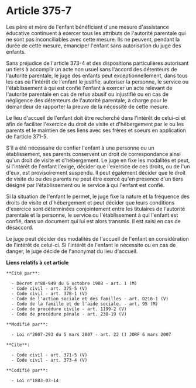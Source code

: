 # Article 375-7

Les père et mère de l'enfant bénéficiant d'une mesure d'assistance éducative continuent à exercer tous les attributs de
l'autorité parentale qui ne sont pas inconciliables avec cette mesure. Ils ne peuvent, pendant la durée de cette mesure,
émanciper l'enfant sans autorisation du juge des enfants. 

Sans préjudice de l'article 373-4 et des dispositions particulières autorisant un tiers à accomplir un acte non usuel sans
l'accord des détenteurs de l'autorité parentale, le juge des enfants peut exceptionnellement, dans tous les cas où l'intérêt
de l'enfant le justifie, autoriser la personne, le service ou l'établissement à qui est confié l'enfant à exercer un acte
relevant de l'autorité parentale en cas de refus abusif ou injustifié ou en cas de négligence des détenteurs de l'autorité
parentale, à charge pour le demandeur de rapporter la preuve de la nécessité de cette mesure. 

Le lieu d'accueil de l'enfant doit être recherché dans l'intérêt de celui-ci et afin de faciliter l'exercice du droit de
visite et d'hébergement par le ou les parents et le maintien de ses liens avec ses frères et soeurs en application de
l'article 371-5.

S'il a été nécessaire de confier l'enfant à une personne ou un établissement, ses parents conservent un droit de
correspondance ainsi qu'un droit de visite et d'hébergement. Le juge en fixe les modalités et peut, si l'intérêt de l'enfant
l'exige, décider que l'exercice de ces droits, ou de l'un d'eux, est provisoirement suspendu. Il peut également décider que
le droit de visite du ou des parents ne peut être exercé qu'en présence d'un tiers désigné par l'établissement ou le service
à qui l'enfant est confié. 

Si la situation de l'enfant le permet, le juge fixe la nature et la fréquence des droits de visite et d'hébergement et peut
décider que leurs conditions d'exercice sont déterminées conjointement entre les titulaires de l'autorité parentale et la
personne, le service ou l'établissement à qui l'enfant est confié, dans un document qui lui est alors transmis. Il est saisi
en cas de désaccord. 

Le juge peut décider des modalités de l'accueil de l'enfant en considération de l'intérêt de celui-ci. Si l'intérêt de
l'enfant le nécessite ou en cas de danger, le juge décide de l'anonymat du lieu d'accueil.

**Liens relatifs à cet article**

	**Cité par**:

	  - Décret n°88-949 du 6 octobre 1988 - art. 1 (M)
	  - Code civil - art. 375-5 (V)
	  - Code civil - art. 378-1 (V)
	  - Code de l'action sociale et des familles - art. D216-1 (V)
	  - Code de la famille et de l'aide sociale. - art. 95 (M)
	  - Code de procédure civile - art. 1199-2 (V)
	  - Code de procédure pénale - art. 230-19 (V)

	**Modifié par**:

	  - Loi n°2007-293 du 5 mars 2007 - art. 22 () JORF 6 mars 2007

	**Cite**:

	  - Code civil - art. 371-5 (V)
	  - Code civil - art. 373-4 (V)

	**Codifié par**:

	  - Loi n°1803-03-14
